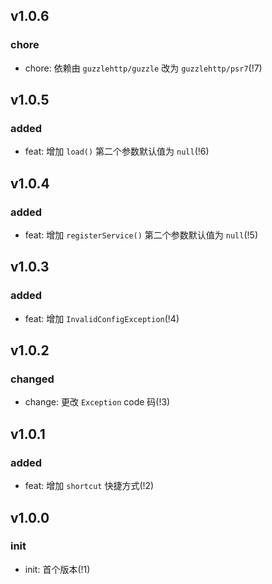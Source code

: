 ## v1.0.6

### chore

- chore: 依赖由 `guzzlehttp/guzzle` 改为 `guzzlehttp/psr7`(!7)

## v1.0.5

### added

- feat: 增加 `load()` 第二个参数默认值为 `null`(!6)

## v1.0.4

### added

- feat: 增加 `registerService()` 第二个参数默认值为 `null`(!5)

## v1.0.3

### added

- feat: 增加 `InvalidConfigException`(!4)

## v1.0.2

### changed

- change: 更改 `Exception` code 码(!3)

## v1.0.1

### added

- feat: 增加 `shortcut` 快捷方式(!2)

## v1.0.0

### init

- init: 首个版本(!1)